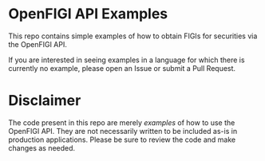# OpenFIGI API Examples

This repo contains simple examples of how to obtain FIGIs for securities via the OpenFIGI API.

If you are interested in seeing examples in a language for which there is currently no example, please open an Issue or submit a Pull Request.


# Disclaimer

The code present in this repo are merely *examples* of how to use the OpenFIGI API.  They are not necessarily written to be included as-is in production applications.  Please be sure to review the code and make changes as needed.
